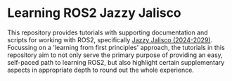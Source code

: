 # Learning ROS2 Jazzy Jalisco

This repository provides tutorials with supporting documentation and scripts for working with ROS2, specifically [Jazzy Jalisco (2024-2029)](https://docs.ros.org/en/jazzy/Releases.html). Focussing on a 'learning from first principles' approach, the tutorials in this repository aim to not only serve the primary purpose of providing an easy, self-paced path to learning ROS2, but also highlight certain supplementary aspects in appropriate depth to round out the whole experience.
